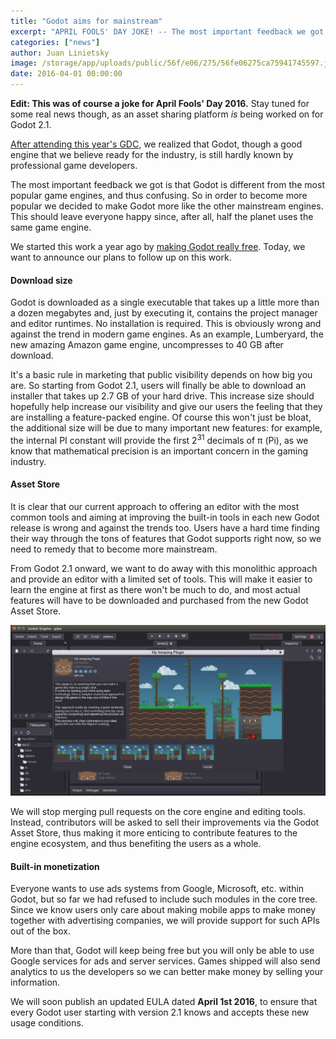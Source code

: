 ```yaml
---
title: "Godot aims for mainstream"
excerpt: "APRIL FOOLS' DAY JOKE! -- The most important feedback we got at GDC is that Godot is different from the most popular game engines, and thus confusing and quite badly known in the industry. So in order to become more popular we decided to make Godot more like the other mainstream engines, by taking some radical decisions."
categories: ["news"]
author: Juan Linietsky
image: /storage/app/uploads/public/56f/e06/275/56fe06275ca75941745597.jpg
date: 2016-04-01 00:00:00
---
```


**Edit: This was of course a joke for April Fools' Day 2016.** Stay tuned for some real news though, as an asset sharing platform *is* being worked on for Godot 2.1.

[After attending this year's GDC](/article/godot-gdc-2016-aftermath), we realized that Godot, though a good engine that we believe ready for the industry, is still hardly known by professional game developers.

The most important feedback we got is that Godot is different from the most popular game engines, and thus confusing. So in order to become more popular we decided to make Godot more like the other mainstream engines. This should leave everyone happy since, after all, half the planet uses the same game engine.

We started this work a year ago by [making Godot really free](/article/godot-now-really-free). Today, we want to announce our plans to follow up on this work.

#### Download size

Godot is downloaded as a single executable that takes up a little more than a dozen megabytes and, just by executing it, contains the project manager and editor runtimes. No installation is required.
This is obviously wrong and against the trend in modern game engines. As an example, Lumberyard, the new amazing Amazon game engine, uncompresses to 40 GB after download.

It's a basic rule in marketing that public visibility depends on how big you are. So starting from Godot 2.1, users will finally be able to download an installer that takes up 2.7 GB of your hard drive. This increase size should hopefully help increase our visibility and give our users the feeling that they are installing a feature-packed engine. Of course this won't just be bloat, the additional size will be due to many important new features: for example, the internal PI constant will provide the first 2<sup>31</sup> decimals of π (Pi), as we know that mathematical precision is an important concern in the gaming industry.

#### Asset Store

It is clear that our current approach to offering an editor with the most common tools and aiming at improving the built-in tools in each new Godot release is wrong and against the trends too. Users have a hard time finding their way through the tons of features that Godot supports right now, so we need to remedy that to become more mainstream.

From Godot 2.1 onward, we want to do away with this monolithic approach and provide an editor with a limited set of tools. This will make it easier to learn the engine at first as there won't be much to do, and most actual features will have to be downloaded and purchased from the new Godot Asset Store.

![godot-addonlib2.jpg](/storage/app/uploads/public/56f/da7/d8d/56fda7d8d27f2797251759.jpg)

We will stop merging pull requests on the core engine and editing tools. Instead, contributors will be asked to sell their improvements via the Godot Asset Store, thus making it more enticing to contribute features to the engine ecosystem, and thus benefiting the users as a whole.

#### Built-in monetization

Everyone wants to use ads systems from Google, Microsoft, etc. within Godot, but so far we had refused to include such modules in the core tree. Since we know users only care about making mobile apps to make money together with advertising companies, we will provide support for such APIs out of the box.

More than that, Godot will keep being free but you will only be able to use Google services for ads and server services. Games shipped will also send analytics to us the developers so we can better make money by selling your information.

We will soon publish an updated EULA dated **April 1st 2016**, to ensure that every Godot user starting with version 2.1 knows and accepts these new usage conditions.